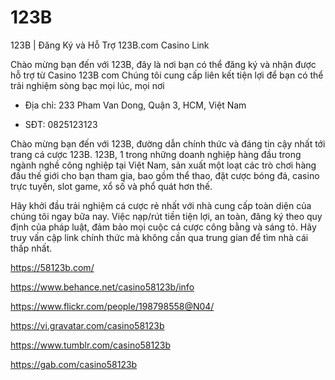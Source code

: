 # 123B

123B | Đăng Ký và Hỗ Trợ 123B.com Casino Link

Chào mừng bạn đến với 123B, đây là nơi bạn có thể đăng ký và nhận được hỗ trợ từ Casino 123B com Chúng tôi cung cấp liên kết tiện lợi để bạn có thể trải nghiệm sòng bạc mọi lúc, mọi nơi

- Địa chỉ: 233 Pham Van Dong, Quận 3, HCM, Việt Nam

- SĐT: 0825123123

Chào mừng bạn đến với 123B, đường dẫn chính thức và đáng tin cậy nhất tới trang cá cược 123B. 123B, 1 trong những doanh nghiệp hàng đầu trong ngành nghề công nghiệp tại Việt Nam, sản xuất một loạt các trò chơi hàng đầu thế giới cho bạn tham gia, bao gồm thể thao, đặt cược bóng đá, casino trực tuyến, slot game, xổ số và phổ quát hơn thế.

Hãy khởi đầu trải nghiệm cá cược rẻ nhất với nhà cung cấp toàn diện của chúng tôi ngay bữa nay. Việc nạp/rút tiền tiện lợi, an toàn, đăng ký theo quy định của pháp luật, đảm bảo mọi cuộc cá cược công bằng và sáng tỏ. Hãy truy vấn cập link chính thức mà không cần qua trung gian để tìm nhà cái thấp nhất.

https://58123b.com/

https://www.behance.net/casino58123b/info

https://www.flickr.com/people/198798558@N04/

https://vi.gravatar.com/casino58123b

https://www.tumblr.com/casino58123b

https://gab.com/casino58123b
